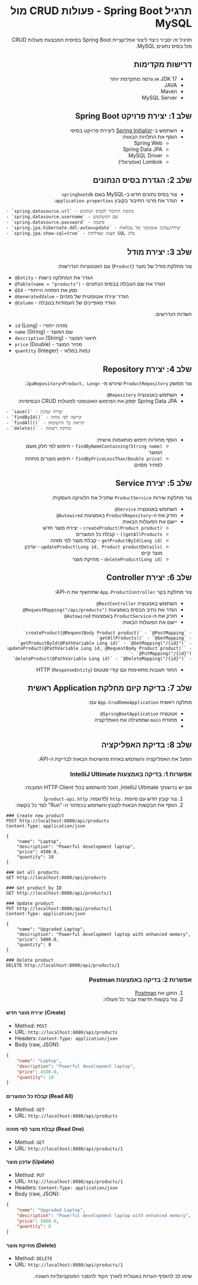 <div dir="rtl">

# תרגיל Spring Boot - פעולות CRUD מול MySQL

תרגיל זה יסביר כיצד ליצור אפליקציית Spring Boot בסיסית המבצעת פעולות CRUD מול בסיס נתונים MySQL.

## דרישות מקדימות

- JDK 17 או גרסה מתקדמת יותר
- JAVA
- Maven 
- MySQL Server

## שלב 1: יצירת פרויקט Spring Boot

- השתמש ב-[Spring Initializr](https://start.spring.io/) ליצירת פרויקט בסיסי
- הוסף את התלויות הבאות:
    - Spring Web
    - Spring Data JPA
    - MySQL Driver
    - Lombok (אופציונלי)

## שלב 2: הגדרת בסיס הנתונים

- צור בסיס נתונים חדש ב-MySQL בשם `springbootdb`
- הגדר את פרטי החיבור בקובץ `application.properties`:

</div>

    - `spring.datasource.url` - כתובת החיבור לבסיס הנתונים
    - `spring.datasource.username` - שם המשתמש
    - `spring.datasource.password` - סיסמה
    - `spring.jpa.hibernate.ddl-auto=update` - יצירה/עדכון אוטומטי של טבלאות
    - `spring.jpa.show-sql=true` - הצגת שאילתות SQL בלוג

<div dir="rtl">

## שלב 3: יצירת מודל

צור מחלקת מודל של מוצר (`Product`) עם האנוטציות הנדרשות:

</div>

- `@Entity` - הגדר את המחלקה כישות
- `@Table(name = "products")` - הגדר את שם הטבלה בבסיס הנתונים
- `@Id` - סמן את המזהה הייחודי
- `@GeneratedValue` - הגדר יצירה אוטומטית של מזהים
- `@Column` - הגדר מאפיינים של העמודות בטבלה

<div dir="rtl">

השדות הנדרשים:

</div>

- `id` (Long) - מזהה ייחודי
- `name` (String) - שם המוצר
- `description` (String) - תיאור המוצר
- `price` (Double) - מחיר המוצר
- `quantity` (Integer) - כמות במלאי

<div dir="rtl">

## שלב 4: יצירת Repository

צור ממשק `ProductRepository` שיורש מ- `<JpaRepository<Product, Long`:

- השתמש באנוטציה `Repository@`
- Spring Data JPA יספק את המימוש האוטומטי לפעולות CRUD הבסיסיות:

</div>

    - `save()` - יצירה ועדכון
    - `findById()` - קריאה לפי מזהה
    - `findAll()` - קריאת כל הרשומות
    - `delete()` - מחיקת רשומה

<div dir="rtl">

- הוסף מתודות חיפוש מותאמות אישית:
    - `findByNameContaining(String name)` - חיפוש לפי חלק משם המוצר
    - `findByPriceLessThan(Double price)` - חיפוש מוצרים מתחת למחיר מסוים

<div dir="rtl">

## שלב 5: יצירת Service

צור מחלקת שירות `ProductService` שתכיל את הלוגיקה העסקית:

</div>

- השתמש באנוטציה `Service@`
- הזרק את ה-`ProductRepository` באמצעות `Autowired@`
- יישם את הפעולות הבאות:
    - `createProduct(Product product)` - יצירת מוצר חדש
    - `getAllProducts()` - קבלת כל המוצרים
    - `getProductById(Long id)` - קבלת מוצר לפי מזהה
    - `updateProduct(Long id, Product productDetails)` - עדכון מוצר קיים
    - `deleteProduct(Long id)` - מחיקת מוצר

<div dir="rtl">

## שלב 6: יצירת Controller

צור מחלקת בקר `App.ProductController` שתחשוף את ה-API:



- השתמש באנוטציה `RestController@`
- הגדר את נתיב הבסיס באמצעות `RequestMapping("/api/products")@`
- הזרק את ה-`ProductService` באמצעות `Autowired@`
- יישם את הפעולות הבאות:

</div>

    - `createProduct(@RequestBody Product product)` - `@PostMapping`
    - `getAllProducts()` - `@GetMapping`
    - `getProductById(@PathVariable Long id)` - `@GetMapping("/{id}")`
    - `updateProduct(@PathVariable Long id, @RequestBody Product product)` - `@PutMapping("/{id}")`
    - `deleteProduct(@PathVariable Long id)` - `@DeleteMapping("/{id}")`

- החזר תגובות מתאימות עם קודי סטטוס HTTP (`ResponseEntity`)

<div dir="rtl">

## שלב 7: בדיקת קיום מחלקת Application ראשית

 מחלקה ראשית `App.CrudDemoApplication` עם:

- אנוטציה `SpringBootApplication@`
- מתודת `main` שמפעילה את האפליקציה
- 
## שלב 8: בדיקת האפליקציה

הפעל את האפליקציה והשתמש באחת מהשיטות הבאות לבדיקת ה-API:

### אפשרות 1: בדיקה באמצעות IntelliJ Ultimate

אם יש ברשותך IntelliJ Ultimate, תוכל להשתמש בכלי HTTP Client המובנה:



1. צור קובץ חדש עם סיומת `.http` (לדוגמה: `product-api.http`)
2. הוסף את הבקשות הבאות לקובץ והשתמש בכפתור ה-"Run" לצד כל בקשה:

</div>

<div dir="ltr">

```http
### Create new product
POST http://localhost:8080/api/products
Content-Type: application/json

{
    "name": "Laptop",
    "description": "Powerful development laptop",
    "price": 4500.0,
    "quantity": 10
}

### Get all products
GET http://localhost:8080/api/products

### Get product by ID
GET http://localhost:8080/api/products/1

### Update product
PUT http://localhost:8080/api/products/1
Content-Type: application/json

{
    "name": "Upgraded Laptop",
    "description": "Powerful development laptop with enhanced memory",
    "price": 5000.0,
    "quantity": 8
}

### Delete product
DELETE http://localhost:8080/api/products/1
```

</div>

<div dir="rtl">

### אפשרות 2: בדיקה באמצעות Postman

1. התקן את [Postman](https://www.postman.com/downloads/)
2. צור בקשות חדשות עבור כל פעולה:


</div>

<div dir="ltr">

#### יצירת מוצר חדש (Create)

- Method: `POST`
- URL: `http://localhost:8080/api/products`
- Headers: `Content-Type: application/json`
- Body (raw, JSON):
```json
{
    "name": "Laptop",
    "description": "Powerful development laptop",
    "price": 4500.0,
    "quantity": 10
}
```

#### קבלת כל המוצרים (Read All)
- Method: `GET`
- URL: `http://localhost:8080/api/products`

#### קבלת מוצר לפי מזהה (Read One)
- Method: `GET`
- URL: `http://localhost:8080/api/products/1`

#### עדכון מוצר (Update)
- Method: `PUT`
- URL: `http://localhost:8080/api/products/1`
- Headers: `Content-Type: application/json`
- Body (raw, JSON):
```json
{
    "name": "Upgraded Laptop",
    "description": "Powerful development laptop with enhanced memory",
    "price": 5000.0,
    "quantity": 8
}
```

#### מחיקת מוצר (Delete)
- Method: `DELETE`
- URL: `http://localhost:8080/api/products/1`


</div>

<div dir="rtl">

שימו לב להוסיף הערות באנגלית לאורך הקוד להסבר הפונקציונליות השונה.

</div>